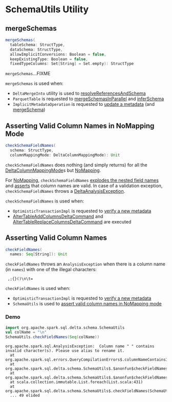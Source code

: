 # SchemaUtils Utility

## <span id="mergeSchemas"> mergeSchemas

```scala
mergeSchemas(
  tableSchema: StructType,
  dataSchema: StructType,
  allowImplicitConversions: Boolean = false,
  keepExistingType: Boolean = false,
  fixedTypeColumns: Set[String] = Set.empty): StructType
```

`mergeSchemas`...FIXME

`mergeSchemas` is used when:

* `DeltaMergeInto` utility is used to [resolveReferencesAndSchema](commands/merge/DeltaMergeInto.md#resolveReferencesAndSchema)
* `ParquetTable` is requested to [mergeSchemasInParallel](commands/convert/ParquetTable.md#mergeSchemasInParallel) and [inferSchema](commands/convert/ParquetTable.md#inferSchema)
* `ImplicitMetadataOperation` is requested to [update a metadata](ImplicitMetadataOperation.md#updateMetadata) (and [mergeSchema](ImplicitMetadataOperation.md#mergeSchema))

## <span id="checkSchemaFieldNames"> Asserting Valid Column Names in NoMapping Mode

```scala
checkSchemaFieldNames(
  schema: StructType,
  columnMappingMode: DeltaColumnMappingMode): Unit
```

`checkSchemaFieldNames` does nothing (and simply returns) for all the [DeltaColumnMappingMode](column-mapping/DeltaColumnMappingMode.md)s but [NoMapping](column-mapping/DeltaColumnMappingMode.md#NoMapping).

For [NoMapping](column-mapping/DeltaColumnMappingMode.md#NoMapping), `checkSchemaFieldNames` [explodes the nested field names](SchemaMergingUtils.md#explodeNestedFieldNames) and [asserts](#checkFieldNames) that column names are valid.
In case of a validation exception, `checkSchemaFieldNames` throws a [DeltaAnalysisException](DeltaErrors.md#foundInvalidCharsInColumnNames).

`checkSchemaFieldNames` is used when:

* `OptimisticTransactionImpl` is requested to [verify a new metadata](OptimisticTransactionImpl.md#verifyNewMetadata)
* [AlterTableAddColumnsDeltaCommand](commands/alter/AlterTableAddColumnsDeltaCommand.md) and [AlterTableReplaceColumnsDeltaCommand](commands/alter/AlterTableReplaceColumnsDeltaCommand.md) are executed

## <span id="checkFieldNames"> Asserting Valid Column Names

```scala
checkFieldNames(
  names: Seq[String]): Unit
```

`checkFieldNames` throws an `AnalysisException` when there is a column name (in `names`) with one of the illegal characters:

```text
 ,;{}()\n\t=
```

`checkFieldNames` is used when:

* `OptimisticTransactionImpl` is requested to [verify a new metadata](OptimisticTransactionImpl.md#verifyNewMetadata)
* `SchemaUtils` is used to [assert valid column names in NoMapping mode](#checkSchemaFieldNames)

### <span id="checkFieldNames-demo"> Demo

```scala
import org.apache.spark.sql.delta.schema.SchemaUtils
val colName = "\n"
SchemaUtils.checkFieldNames(Seq(colName))
```

```text
org.apache.spark.sql.AnalysisException:  Column name " " contains invalid character(s). Please use alias to rename it.
  at org.apache.spark.sql.errors.QueryCompilationErrors$.columnNameContainsInvalidCharactersError(QueryCompilationErrors.scala:2102)
  at org.apache.spark.sql.delta.schema.SchemaUtils$.$anonfun$checkFieldNames$1(SchemaUtils.scala:908)
  at org.apache.spark.sql.delta.schema.SchemaUtils$.$anonfun$checkFieldNames$1$adapted(SchemaUtils.scala:905)
  at scala.collection.immutable.List.foreach(List.scala:431)
  at org.apache.spark.sql.delta.schema.SchemaUtils$.checkFieldNames(SchemaUtils.scala:905)
  ... 49 elided
```
